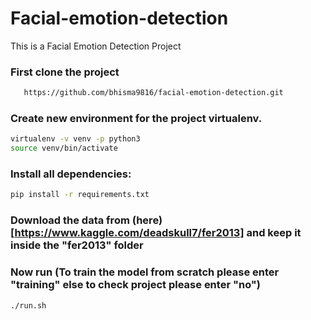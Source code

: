 # Facial-emotion-detection
This is a Facial Emotion Detection Project

### First clone the project
```bash
   https://github.com/bhisma9816/facial-emotion-detection.git
```
### Create new environment for the project virtualenv.
```bash
virtualenv -v venv -p python3
source venv/bin/activate
```
### Install all dependencies:
```bash
pip install -r requirements.txt
```
### Download the data from (here) [https://www.kaggle.com/deadskull7/fer2013] and keep it inside the "fer2013" folder

### Now run (To train the model from scratch please enter "training" else to check project please enter "no")
```bash
./run.sh
```


